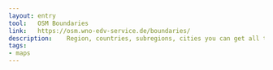 ```yaml
---
layout: entry
tool:	OSM Boundaries
link:	https://osm.wno-edv-service.de/boundaries/
description:	Region, countries, subregions, cities you can get all their polygons here
tags:
- maps
---
```

